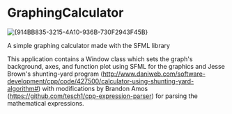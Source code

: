 # GraphingCalculator

![{914BB835-3215-4A10-936B-730F2943F45B}](https://user-images.githubusercontent.com/56771699/150265866-6b54cb8d-6d06-4542-a8e0-c659f8b3b9f9.png)

A simple graphing calculator made with the SFML library

This application contains a Window class which sets the graph's background, axes, and function plot using SFML for the graphics and Jesse Brown's shunting-yard program 
(http://www.daniweb.com/software-development/cpp/code/427500/calculator-using-shunting-yard-algorithm#) with modifications by Brandon Amos (https://github.com/tesch1/cpp-expression-parser) for parsing the mathematical 
expressions.
